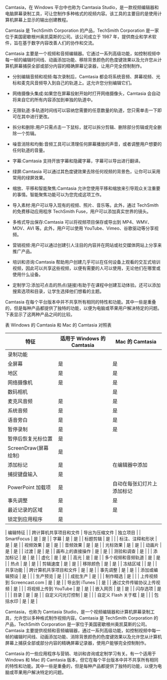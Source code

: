 Camtasia，在 Windows 平台中也称为 Camtasia Studio，是一款视频编辑器和电脑屏幕录制工具，可让您制作多种格式的视频内容。该工具的主要目的是使用计算机屏幕上显示的输出创建教程。

Camtasia 是 TechSmith Corporation 的产品，TechSmith Corporation 是一家位于美国密歇根州奥凯莫斯的公司。该公司成立于 1987 年，提供商业和学术软件，旨在基于数字内容改善人们的协作和交流。

Camtasia 主要是一个视频和音频编辑器。它通过一系列高级功能，如控制视频中每一帧的编辑时间线、动画添加功能、移除背景颜色的色度键效果以及允许您从计算机屏幕捕获全部或部分内容的精确屏幕记录器，让用户完全控制制作。

*   分别编辑音频和视频:每次录制后，Camtasia 都会将系统音频、屏幕视频、光标和麦克风音频导入到自己的轨道上。这允许您分别编辑它们。
*   网络摄像头集成:如果您在屏幕投射开始时打开网络摄像头，Camtasia 会自动将来自它的所有内容添加到单独的轨道中。
*   无限轨道:多轨道时间线可以容纳您需要的任意数量的轨道，您只需单击一下即可在其中进行更改。
*   拆分和删除:用户只需点击一下鼠标，就可以拆分剪辑、删除部分剪辑或完全删除一个剪辑。
*   噪音消除和均衡:音频工具可以清理任何屏幕播放的声音，或者调整用户想要的任何轨道的音量。
*   字幕:Camtasia 支持开放字幕和隐藏字幕，字幕可以导出进行翻译。
*   绿屏:Camtasia 可以通过其色度键效果去除任何视频的背景色，让你可以采用常用的绿屏效果。
*   缩放、平移和智能聚焦:Camtasia 允许您使用平移和缩放来引导观众关注重要的事情。智能聚焦功能可以为您完成这项工作。
*   导入素材:用户可以导入现有的视频、照片、音乐等。此外，通过 TechSmith 的免费移动应用程序 TechSmith Fuse，用户可以添加真实世界的镜头。
*   多格式导出保存:Camtasia 可以将视频项目保存或导出到 MP4、WMV、MOV、AVI 等。此外，用户可以使用 YouTube、Vimeo、谷歌驱动等分享视频。

*   营销视频:用户可以通过创建引人注目的内容并在网站或社交媒体网站上分享来推广产品。
*   培训和咨询:Camtasia 帮助用户创建几乎可以在任何设备上观看的交互式培训视频，因此可以共享这些视频，以便有需要的人可以使用，无论他们在哪里或使用什么设备。
*   定制学习:添加可点击的热点(链接)有助于在课程中创建互动体验。还可以添加搜索选项和目录，让学生选择他们想看的主题。

Camtasia 在每个平台版本中并不共享所有相同的特性和功能。其中一些是重叠的，但是每种产品都提供了独特的功能，以便为电脑或苹果用户解决特定的问题。下表显示了这两种产品之间的比较。

表 Windows 的 Camtasia 和 Mac 的 Camtasia 对照表

| 特征 | 适用于 Windows 的 Camtasia | Mac 的 Camtasia |
| --- | --- | --- |
| 录制功能 |
| 全屏幕 | 是 | 是 |
| 地区 | 是 | 是 |
| 网络摄像机 | 是 | 是 |
| 数码相机 |  | 是 |
| 麦克风音频 | 是 | 是 |
| 系统音频 | 是 | 是 |
| 语音旁白 | 是 | 是 |
| 暂停录制 | 是 | 是 |
| 暂停后恢复光标位置 | 是 |  |
| ScreenDraw(屏幕绘制) | 是 |  |
| 添加标记 | 是 | 在编辑器中添加 |
| 捕捉键盘输入 | 是 |  |
| PowerPoint 加载项 | 是 | 自动在每张幻灯片上添加标记 |
| 事先调整 | 是 | 是 |
| 最近记录的区域 | 是 | 是 |
| 锁定到应用程序 | 是 |  |
| 
编辑特征 |
| 跨计算机共享项目和文件 | 导出为压缩文件 | 独立项目 |
| SmartFocus | 是 | 是 |
| 字幕 | 是 | 是 |
| 标题剪辑 | 是 |  |
| 标注、注释和形状 | 是 | 是 |
| 视频效果 | 是 | 是 |
| 音频效果 | 是 | 是 |
| 光标效果 | 是 | 是 |
| 动画片 | 是 | 是 |
| 过渡 | 是 | 是 |
| 画布上的直接操作 | 是 | 是 |
| 测验和调查 | 是 |  |
| 添加标记 | 是 | 是 |
| 虚化 | 是 | 是 |
| 高光 | 是 | 是 |
| 多个视频和音频轨道 | 是 | 是 |
| 热点 | 是 | 是 |
| 剪辑速度 | 是 | 是 |
| 移除颜色 | 是 | 是 |
| 冻结区域 |  | 是 |
| 共享功能 |
| 跨计算机共享项目和文件 | 是 | 是 |
| 事先调整 | 是 | 是 |
| 添加或编辑预设 | 是 |  |
| 生产预览 | 是 |  |
| 成批生产 | 是 |  |
| 制作精选 | 是 |  |
| 上传视频到 Screencast.com | 是 | 是 |
| 导出到 iTunes |  | 是 |
| 通过文件传输协议上传视频 | 是 |  |
| 将视频上传到 YouTube | 是 | 是 |
| 嵌入网页 | 是 | 是 |
| 闪存选项 | 是 |  |
| 目录 | 是 | 是 |
| 自定义闪光灯控制 | 是 |  |
| 自定义 Flash 关于框 | 是 |  |
| 包括水印 | 是 | 是 |

Camtasia，也称为 Camtasia Studio，是一个视频编辑器和计算机屏幕录制工具，允许您以多种格式制作视频内容。Camtasia 是 TechSmith Corporation 的产品，TechSmith Corporation 是一家位于美国密歇根州奥凯莫斯的公司。Camtasia 主要提供视频和音频编辑器，通过一系列高级功能，如控制视频中每一帧的编辑时间线、动画添加功能、消除背景颜色的色度键效果以及允许您从计算机屏幕上捕获全部或部分内容的精确屏幕记录器，使用户能够完全控制制作。

Camtasia 的一些应用程序与营销、培训和咨询或定制学习有关。有一个适用于 Windows 和 Mac 的 Camtasia 版本，但它在每个平台版本中并不共享所有相同的特性和功能。其中一些是重叠的，但是每种产品都提供了独特的功能，以便为电脑或苹果用户解决特定的问题。